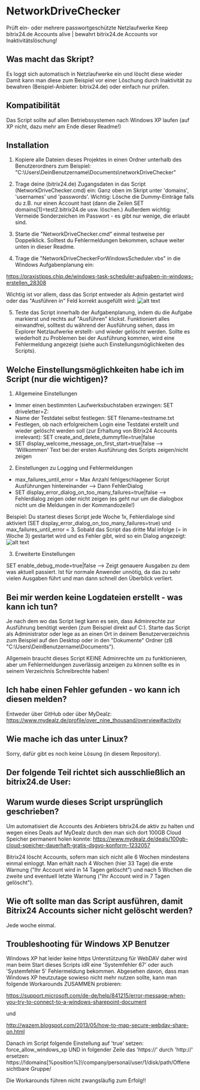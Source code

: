 # NetworkDriveChecker
Prüft ein- oder mehrere passwortgeschützte Netzlaufwerke
Keep bitrix24.de Accounts alive | bewahrt bitrix24.de Accounts vor Inaktivitätslöschung!

## Was macht das Skript?
Es loggt sich automatisch in Netzlaufwerke ein und löscht diese wieder
Damit kann man diese zum Beispiel vor einer Löschung durch Inaktivität zu bewahren (Beispiel-Anbieter: bitrix24.de) oder einfach nur prüfen.

## Kompatibilität
Das Script sollte auf allen Betriebssystemen nach Windows XP laufen (auf XP nicht, dazu mehr am Ende dieser Readme!)

##  Installation

1. Kopiere alle Dateien dieses Projektes in einen Ordner unterhalb des Benutzerordners zum Beispiel: "C:\Users\DeinBenutzername\Documents\networkDriveChecker"

2. Trage deine (bitrix24.de) Zugangsdaten in das Script (NetworkDriveChecker.cmd) ein:
Ganz oben im Skript unter 'domains', 'usernames' und 'passwords'.
Wichtig: Lösche die Dummy-Einträge falls du z.B. nur einen Account hast (dann die Zeilen SET domains[1]=test2.bitrix24.de usw. löschen.)
Außerdem wichtig: Vermeide Sonderzeichen im Passwort - es gibt nur wenige, die erlaubt sind.

3. Starte die "NetworkDriveChecker.cmd" einmal testweise per Doppelklick.
Solltest du Fehlermeldungen bekommen, schaue weiter unten in dieser Readme.

4. Trage die "NetworkDriveCheckerForWindowsScheduler.vbs" in die Windows Aufgabenplanung ein:

https://praxistipps.chip.de/windows-task-scheduler-aufgaben-in-windows-erstellen_28308

Wichtig ist vor allem, dass das Script entweder als Admin gestartet wird oder das "Ausführen in" Feld korrekt ausgefüllt wird:
![alt text](https://raw.githubusercontent.com/farOverNinethousand/networkDriveChecker/master/Screenshots/2018_11_11_Screenshot_Windows_Aufgabenplanung_Starten_in.png "Windows Aufgabenplanung")

5. Teste das Script innerhalb der Aufgabenplanung, indem du die Aufgabe markierst und rechts auf "Ausführen" klickst.
Funktioniert alles einwandfrei, solltest du während der Ausführung sehen, dass im Explorer Netzlaufwerke erstellt- und wieder gelöscht werden.
Sollte es wiederholt zu Problemen bei der Ausführung kommen, wird eine Fehlermeldung angezeigt (siehe auch Einstellungsmöglichkeiten des Scripts).

## Welche Einstellungsmöglichkeiten habe ich im Script (nur die wichtigen)?

1. Allgemeine Einstellungen
* Immer einen bestimmten Laufwerksbuchstaben erzwingen: SET driveletter=Z:
* Name der Testdatei selbst festlegen: SET filename=testname.txt
* Festlegen, ob nach erfolgreichem Login eine Testdatei erstellt und wieder gelöscht werden soll (zur Erhaltung von Bitrix24 Accounts irrelevant): SET create_and_delete_dummyfile=true|false
* SET display_welcome_message_on_first_start=true|false --> 'Willkommen' Text bei der ersten Ausführung des Scripts zeigen/nicht zeigen

2. Einstellungen zu Logging und Fehlermeldungen
* max_failures_until_error = Max Anzahl fehlgeschlagener Script Ausführungen hintereinander --> Dann FehlerDialog
* SET display_error_dialog_on_too_many_failures=true|false --> Fehlerdialog zeigen oder nicht zeigen (es geht nur um die dialogbox nicht um die Meldungen in der Kommandozeile!)

Beispiel: Du startest dieses Script jede Woche 1x, Fehlerdialoge sind aktiviert (SET display_error_dialog_on_too_many_failures=true) und max_failures_until_error = 3.
Sobald das Script das dritte Mal infolge (= in Woche 3) gestartet wird und es Fehler gibt, wird so ein Dialog angezeigt:
![alt text](https://raw.githubusercontent.com/farOverNinethousand/networkDriveChecker/master/Screenshots/2018_11_06_ErrorDialog.png "Screenshot FehlerDialog")

3. Erweiterte Einstellungen

SET enable_debug_mode=true|false --> Zeigt genauere Ausgaben zu dem was aktuell passiert.
Ist für normale Anwender unnötig, da das zu sehr vielen Ausgaben führt und man dann schnell den Überblick verliert.

## Bei mir werden keine Logdateien erstellt - was kann ich tun?
Je nach dem wo das Script liegt kann es sein, dass Adminrechte zur Ausführung benötigt werden (zum Beispiel direkt auf C:).
Starte das Script als Administrator oder lege as an einen Ort in deinem Benutzerverzeichnis zum Beispiel auf den Desktop oder in den "Dokumente" Ordner (zB "C:\Users\DeinBenutzername\Documents\").

Allgemein braucht dieses Script KEINE Adminrechte um zu funktionieren, aber um Fehlermeldungen zuverlässig anzeigen zu können sollte es in seinem Verzeichnis Schreibrechte haben!

## Ich habe einen Fehler gefunden - wo kann ich diesen melden?
Entweder über GitHub oder über MyDealz: https://www.mydealz.de/profile/over_nine_thousand/overview#activity

## Wie mache ich das unter Linux?
Sorry, dafür gibt es noch keine Lösung (in diesem Repository).

## Der folgende Teil richtet sich ausschließlich an bitrix24.de User:

## Warum wurde dieses Script ursprünglich geschrieben?
Um automatisiert die Accounts des Anbieters bitrix24.de aktiv zu halten und wegen eines Deals auf MyDealz durch den man sich dort 100GB Cloud Speicher permanent holen konnte: https://www.mydealz.de/deals/100gb-cloud-speicher-dauerhaft-gratis-dsgvo-konform-1232057

Bitrix24 löscht Accounts, sofern man sich nicht alle 6 Wochen mindestens einmal einloggt.
Man erhält nach 4 Wochen (hier 33 Tage) die erste Warnung ("Ihr Account wird in 14 Tagen gelöscht") und nach 5 Wochen die zweite und eventuell letzte Warnung ("Ihr Account wird in 7 Tagen gelöscht").

## Wie oft sollte man das Script ausführen, damit Bitrix24 Accounts sicher nicht gelöscht werden?
Jede woche einmal.

## Troubleshooting für Windows XP Benutzer
Windows XP hat leider keine https Unterstützung für WebDAV daher wird man beim Start dieses Scripts idR eine 'Systemfehler 67' oder auch 'Systemfehler 5' Fehlermeldung bekommen.
Abgesehen davon, dass man Windows XP heutzutage sowieso nicht mehr nutzen sollte, kann man folgende Workarounds ZUSAMMEN probieren:

https://support.microsoft.com/de-de/help/841215/error-message-when-you-try-to-connect-to-a-windows-sharepoint-document

und

http://wazem.blogspot.com/2013/05/how-to-map-secure-webdav-share-on.html

Danach im Script folgende Einstellung auf 'true' setzen: force_allow_windows_xp UND in folgender Zeile das 'https://' durch 'http://' ersetzen: https://!domains[%position%]!/company/personal/user/1/disk/path/Offene sichtbare Gruppe/

Die Workarounds führen nicht zwangsläufig zum Erfolg!!